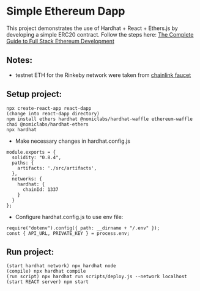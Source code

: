 # Simple Ethereum Dapp 

This project demonstrates the use of Hardhat + React + Ethers.js by developing a simple ERC20 contract. Follow the steps here: [The Complete Guide to Full Stack Ethereum Development](https://dev.to/dabit3/the-complete-guide-to-full-stack-ethereum-development-3j13)

## Notes:
- testnet ETH for the Rinkeby network were taken from [chainlink faucet](https://faucets.chain.link/rinkeby)

## Setup project:
```
npx create-react-app react-dapp
(change into react-dapp directory) 
npm install ethers hardhat @nomiclabs/hardhat-waffle ethereum-waffle chai @nomiclabs/hardhat-ethers
npx hardhat
```
- Make necessary changes in hardhat.config.js
```
module.exports = {
  solidity: "0.8.4",
  paths: {
    artifacts: './src/artifacts',
  },
  networks: {
    hardhat: {
      chainId: 1337
    }
  }
};
```
- Configure hardhat.config.js to use env file:
```
require("dotenv").config({ path: __dirname + "/.env" });
const { API_URL, PRIVATE_KEY } = process.env;
```

## Run project:
```
(start hardhat network) npx hardhat node
(compile) npx hardhat compile
(run script) npx hardhat run scripts/deploy.js --network localhost
(start REACT server) npm start
```
